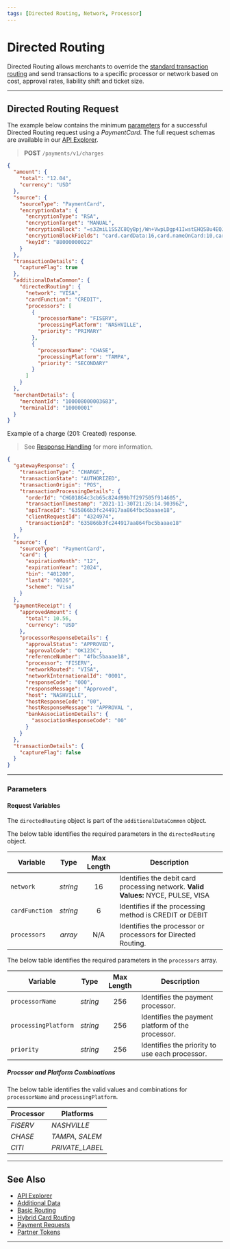 ```yaml
---
tags: [Directed Routing, Network, Processor]
---
```


# Directed Routing

Directed Routing allows merchants to override the [standard transaction routing](?path=docs/Resources/Guides/Transaction-Routing/Intelligent-Routing.md) and send transactions to a specific processor or network based on cost, approval rates, liability shift and ticket size.

---

## Directed Routing Request

<!--
type: tab
titles: Request, Response
-->

The example below contains the minimum [parameters](#parameters) for a successful Directed Routing request using a *PaymentCard*. The full request schemas are available in our [API Explorer](../api/?type=post&path=/payments/v1/charges).

<!-- theme: success -->
> **POST** `/payments/v1/charges`

```json
{
  "amount": {
    "total": "12.04",
    "currency": "USD"
  },
  "source": {
    "sourceType": "PaymentCard",
    "encryptionData": {
      "encryptionType": "RSA",
      "encryptionTarget": "MANUAL",
      "encryptionBlock": "=s3ZmiL1SSZC8QyBpj/Wn+VwpLDgp41IwstEHQS8u4EQJ....",
      "encryptionBlockFields": "card.cardData:16,card.nameOnCard:10,card.expirationMonth:2,card.expirationYear:4,card.securityCode:3",
      "keyId": "88000000022"
    }
  },
  "transactionDetails": {
    "captureFlag": true
  },
  "additionalDataCommon": {
    "directedRouting": {
      "network": "VISA",
      "cardFunction": "CREDIT",
      "processors": [
        {
          "processorName": "FISERV",
          "processingPlatform": "NASHVILLE",
          "priority": "PRIMARY"
        },
        {
          "processorName": "CHASE",
          "processingPlatform": "TAMPA",
          "priority": "SECONDARY"
        }
      ]
    }
  },
  "merchantDetails": {
    "merchantId": "100008000003683",
    "terminalId": "10000001"
  }
}
```
<!--
type: tab
-->

Example of a charge (201: Created) response.

<!-- theme: info -->
> See [Response Handling](?path=docs/Resources/Guides/Response-Codes/Response-Handling.md) for more information.

```json
{
  "gatewayResponse": {
    "transactionType": "CHARGE",
    "transactionState": "AUTHORIZED",
    "transactionOrigin": "POS",
    "transactionProcessingDetails": {
      "orderId": "CHG01864c3cb65c824d99b7f297505f914605",
      "transactionTimestamp": "2021-11-30T21:26:14.90396Z",
      "apiTraceId": "635866b3fc244917aa864fbc5baaae18",
      "clientRequestId": "4324974",
      "transactionId": "635866b3fc244917aa864fbc5baaae18"
    }
  },
  "source": {
    "sourceType": "PaymentCard",
    "card": {
      "expirationMonth": "12",
      "expirationYear": "2024",
      "bin": "401200",
      "last4": "0026",
      "scheme": "Visa"
    }
  },
  "paymentReceipt": {
    "approvedAmount": {
      "total": 10.56,
      "currency": "USD"
    },
    "processorResponseDetails": {
      "approvalStatus": "APPROVED",
      "approvalCode": "OK123C",
      "referenceNumber": "4fbc5baaae18",
      "processor": "FISERV",
      "networkRouted": "VISA",
      "networkInternationalId": "0001",
      "responseCode": "000",
      "responseMessage": "Approved",
      "host": "NASHVILLE",
      "hostResponseCode": "00",
      "hostResponseMessage": "APPROVAL ",
      "bankAssociationDetails": {
        "associationResponseCode": "00"
      }
    }
  },
  "transactionDetails": {
    "captureFlag": false
  }
}
```

<!-- type: tab-end -->

---

### Parameters

#### Request Variables

The `directedRouting` object is part of the `additionalDataCommon` object.

<!--
type: tab
titles: directedRouting, processors
-->

The below table identifies the required parameters in the `directedRouting` object.

| Variable | Type | Max Length | Description |
| -------- | :--: | :------------: | ------------------ |
| `network` | *string* | 16 | Identifies the debit card processing network. **Valid Values:** NYCE, PULSE, VISA |
| `cardFunction` | *string* | 6 | Identifies if the processing method is CREDIT or DEBIT |
| `processors` | *array* | N/A  | Identifies the processor or processors for Directed Routing. |

<!--
type: tab
-->

The below table identifies the required parameters in the `processors` array.

| Variable | Type | Max Length | Description |
| -------- | :--: | :------------: | ------------------ |
| `processorName` | *string* | 256 | Identifies the payment processor. |
| `processingPlatform` | *string* | 256 | Identifies the payment platform of the processor. |
| `priority` | *string* | 256 | Identifies the priority to use each processor. |

##### Procssor and Platform Combinations

The below table identifies the valid values and combinations for `processorName` and `processingPlatform`.

| Processor | Platforms |
| ----- | ----- |
| *FISERV* | *NASHVILLE* |
| *CHASE* | *TAMPA*, *SALEM* |
| *CITI* | *PRIVATE_LABEL* |

<!-- type: tab-end -->

---

## See Also

- [API Explorer](../api/?type=post&path=/payments/v1/charges)
- [Additional Data](?path=docs/Resources/Master-Data/Additional-Data.md)
- [Basic Routing](?path=docs/Resources/Guides/Transaction-Routing/Intelligent-Routing.md)
- [Hybrid Card Routing](?path=docs/Resources/Guides/Settlement/Transaction-Capture-Type.md)
- [Payment Requests](?path=docs/Resources/API-Documents/Payments/Payments.md)
- [Partner Tokens](?path=docs/Resources/API-Documents/Payments_VAS/Get-Proccesor-Token.md)

---
